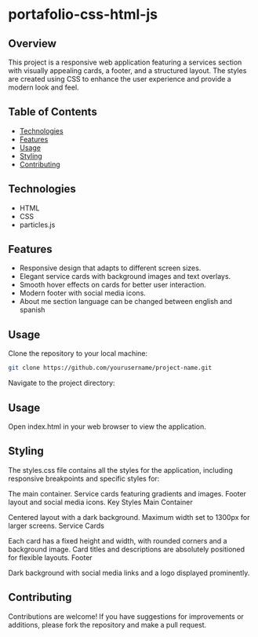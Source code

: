 # portafolio-css-html-js

## Overview
This project is a responsive web application featuring a services section with visually appealing cards, a footer, and a structured layout. The styles are created using CSS to enhance the user experience and provide a modern look and feel.

## Table of Contents
- [Technologies](#technologies)
- [Features](#features)
- [Usage](#usage)
- [Styling](#styling)
- [Contributing](#contributing)


## Technologies
- HTML
- CSS
- particles.js

## Features
- Responsive design that adapts to different screen sizes.
- Elegant service cards with background images and text overlays.
- Smooth hover effects on cards for better user interaction.
- Modern footer with social media icons.
- About me section language can be changed between english and spanish


## Usage
Clone the repository to your local machine:

```bash
git clone https://github.com/yourusername/project-name.git
```
Navigate to the project directory:

## Usage

Open index.html in your web browser to view the application.

## Styling
The styles.css file contains all the styles for the application, including responsive breakpoints and specific styles for:

The main container.
Service cards featuring gradients and images.
Footer layout and social media icons.
Key Styles
Main Container

Centered layout with a dark background.
Maximum width set to 1300px for larger screens.
Service Cards

Each card has a fixed height and width, with rounded corners and a background image.
Card titles and descriptions are absolutely positioned for flexible layouts.
Footer

Dark background with social media links and a logo displayed prominently.

## Contributing
Contributions are welcome! If you have suggestions for improvements or additions, please fork the repository and make a pull request.


